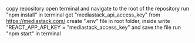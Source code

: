 copy repository
open terminal and navigate to the root of the repository
run "npm install" in terminal
get "mediastack_api_access_key" from https://mediastack.com/
create ".env" file in root folder, inside write "REACT_APP_API_KEY = "mediastack_access_key" and save the file
run "npm start" in terminal
